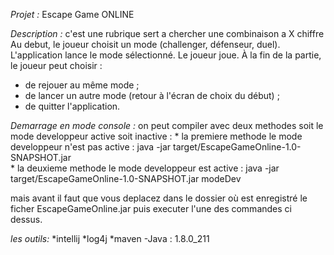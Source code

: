  _Projet :_ Escape Game ONLINE
 
_Description :_ c'est une rubrique sert a chercher une combinaison a X chiffre
 Au debut, le joueur choisit un mode (challenger, défenseur, duel). 
 L'application lance le mode sélectionné.
 Le joueur  joue. 
 À la fin de la partie, le joueur peut choisir :
 - de rejouer au même mode ;
 - de lancer un autre mode (retour à l'écran de choix du début) ;
 -  de quitter l'application.
 
 _Demarrage en mode console :_ on peut compiler avec deux methodes soit le mode developpeur active soit inactive  : 
    * la premiere methode le mode developpeur n'est pas active : java -jar target/EscapeGameOnline-1.0-SNAPSHOT.jar  
    * la deuxieme methode le mode developpeur est active : java -jar target/EscapeGameOnline-1.0-SNAPSHOT.jar modeDev 
 
   mais avant il faut que vous deplacez  dans le dossier où est enregistré le ficher EscapeGameOnline.jar 
   puis executer l'une des commandes ci dessus. 

 _les outils:_ *intellij
               *log4j
               *maven
 -Java : 1.8.0_211